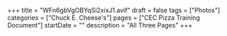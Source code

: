 +++
title = "WFn6gbVgOBYqSi2xixJ1.avif"
draft = false
tags = ["Photos"]
categories = ["Chuck E. Cheese's"]
pages = ["CEC Pizza Training Document"]
startDate = ""
description = "All Three Pages"
+++
